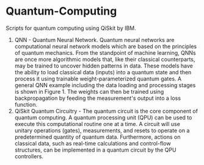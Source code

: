 # Quantum-Computing
Scripts for quantum computing using QiSkit by IBM.

1. QNN - Quantum Neural Network. Quantum neural networks are computational neural network models which are based on the principles of quantum mechanics. From the standpoint of machine learning, QNNs are once more algorithmic models that, like their classical counterparts, may be trained to uncover hidden patterns in data. These models have the ability to load classical data (inputs) into a quantum state and then process it using trainable weight-parameterized quantum gates. A general QNN example including the data loading and processing stages is shown in Figure 1. The weights can then be trained using backpropagation by feeding the measurement's output into a loss function.
2. QiSkit Quantum Circuitry - The quantum circuit is the core component of quantum computing. A quantum processing unit (QPU) can be used to execute this computational routine one at a time. A circuit will use unitary operations (gates), measurements, and resets to operate on a predetermined quantity of quantum data. Furthermore, actions on classical data, such as real-time calculations and control-flow structures, can be implemented in a quantum circuit by the QPU controllers.
